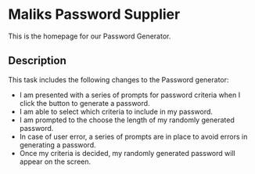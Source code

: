 # Maliks Password Supplier

This is the homepage for our Password Generator.

## Description

This task includes the following changes to the Password generator:
- I am presented with a series of prompts for password criteria when I click the button to generate a password.
- I am able to select which criteria to include in my password.
- I am prompted to the choose the length of my randomly generated password.
- In case of user error, a series of prompts are in place to avoid errors in generating a password.
- Once my criteria is decided, my randomly generated password will appear on the screen.

